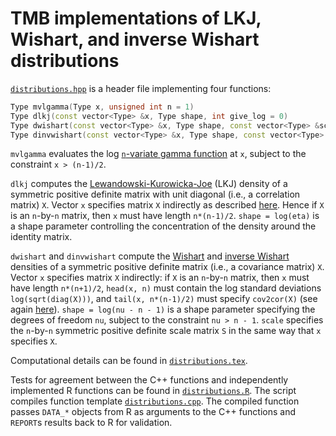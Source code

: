 # TMB implementations of LKJ, Wishart, and inverse Wishart distributions

[`distributions.hpp`](distributions.hpp) is a header file implementing
four functions:

```cpp
Type mvlgamma(Type x, unsigned int n = 1)
Type dlkj(const vector<Type> &x, Type shape, int give_log = 0)
Type dwishart(const vector<Type> &x, Type shape, const vector<Type> &scale, int give_log = 0)
Type dinvwishart(const vector<Type> &x, Type shape, const vector<Type> &scale, int give_log = 0)
```

`mvlgamma` evaluates the log
[`n`-variate gamma function](https://en.wikipedia.org/wiki/Multivariate_gamma_function)
at `x`, subject to the constraint `x > (n-1)/2`.

`dlkj` computes the
[Lewandowski-Kurowicka-Joe](https://en.wikipedia.org/wiki/Lewandowski-Kurowicka-Joe_distribution) (LKJ)
density of a symmetric positive definite matrix with unit diagonal
(i.e., a correlation matrix) `X`.
Vector `x` specifies matrix `X` indirectly as described
[here](https://kaskr.github.io/adcomp/classdensity_1_1UNSTRUCTURED__CORR__t.html).
Hence if `X` is an `n`-by-`n` matrix, then `x` must have length `n*(n-1)/2`.
`shape = log(eta)` is a shape parameter controlling the concentration of the
density around the identity matrix.

`dwishart` and `dinvwishart` compute the
[Wishart](https://en.wikipedia.org/wiki/Wishart_distribution)
and
[inverse Wishart](https://en.wikipedia.org/wiki/Inverse-Wishart_distribution)
densities of a symmetric positive definite matrix
(i.e., a covariance matrix) `X`.
Vector `x` specifies matrix `X` indirectly:
if `X` is an `n`-by-`n` matrix, then `x` must have length `n*(n+1)/2`,
`head(x, n)` must contain the log standard deviations `log(sqrt(diag(X)))`,
and `tail(x, n*(n-1)/2)` must specify `cov2cor(X)`
(see again [here](https://kaskr.github.io/adcomp/classdensity_1_1UNSTRUCTURED__CORR__t.html)).
`shape = log(nu - n - 1)` is a shape parameter specifying the degrees of
freedom `nu`, subject to the constraint `nu > n - 1`.
`scale` specifies the `n`-by-`n` symmetric positive definite scale matrix
`S` in the same way that `x` specifies `X`.

Computational details can be found in [`distributions.tex`](distributions.tex).

Tests for agreement between the C++ functions and independently implemented
R functions can be found in [`distributions.R`](distributions.R).
The script compiles function template [`distributions.cpp`](distributions.cpp).
The compiled function passes `DATA_*` objects from R as arguments to the C++
functions and `REPORT`s results back to R for validation.
